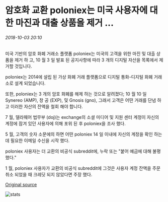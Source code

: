 # 암호화 교환 poloniex는 미국 사용자에 대 한 마진과 대출 상품을 제거 ...

###### 2018-10-03 20:10

미국 기반의 암호 화폐 거래소 플랫폼 poloniex는 미국의 고객을 위한 마진 및 대출 상품을 제거 하 고, 10 월 3 일 발표 된 공지사항에 따라 3 개의 디지털 자산을 목록에서 제거할 것입니다.

poloniex는 2014에 설립 된 가상 화폐 거래 플랫폼으로 디지털 통화-디지털 화폐 거래소로 설계 되었습니다.

또한, poloniex는 3 개의 암호 화폐를 해제 하는 것으로 알려졌다; 10 월 10 일 Synereo (AMP), 창 공 (EXP), 및 Gnosis (gno), 그래서 고객은 어떤 거래를 단념 하 고 이러한 자산의 잔액을 철회 해야 합니다.

7 월, 델라웨어 법무부 (doj)는 exchange의 소셜 미디어 및 지원 센터 계정이 자신의 계정에 잠겨 있던 사용자에 의해 포위 된 후 poloniex을 조사 했다.

5 월, 고객의 숫자 소문에의 하면 어떤 poloniex 14 일 이내에 자신의 계정을 확인 하는 데 필요한 이메일 수신을 시작 했다.

poloniex 사용자는 더 교환의 비공식 subreddit에, 누락 또는 "붙어 예금에 대해 불평 했다."

1 월, poloniex 사용자가 교환의 비공식 subreddit에 그것은 사용자 계정 잔액을 주문 취소 되었을 때 크레딧 되지 않았다면 주장 했다.

[Original source](https://cointelegraph.com/news/crypto-exchange-poloniex-removes-margin-and-lending-products-for-us-users)

![stats](https://c.statcounter.com/11760860/0/a89fa40b/1/ "stats")